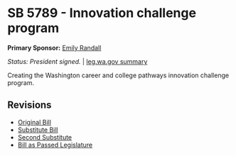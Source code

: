 # SB 5789 - Innovation challenge program
**Primary Sponsor:** [Emily Randall](/person/leg/randall_em.md)

*Status: President signed.* | [leg.wa.gov summary](https://app.leg.wa.gov/billsummary?BillNumber=5789&Year=2021)

Creating the Washington career and college pathways innovation challenge program.

## Revisions
* [Original Bill](1/)
* [Substitute Bill](S/)
* [Second Substitute](S2/)
* [Bill as Passed Legislature](S2.PL/)